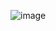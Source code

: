 ![image](https://github.com/Nolucker391/app_project_kai/assets/140087176/0e38291d-19a4-46cd-aa0f-a002ee50e39f)

